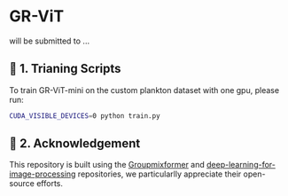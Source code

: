 # GR-ViT
will be submitted to ...


## 🌟 1. Trianing Scripts
To train GR-ViT-mini on the custom plankton dataset with one gpu, please run:
```bash
CUDA_VISIBLE_DEVICES=0 python train.py
```

## 👏 2. Acknowledgement
This repository is built using the [Groupmixformer](https://github.com/AILab-CVC/GroupMixFormer) and [deep-learning-for-image-processing](https://github.com/WZMIAOMIAO/deep-learning-for-image-processing) repositories, we particularlly appreciate their open-source efforts. 
